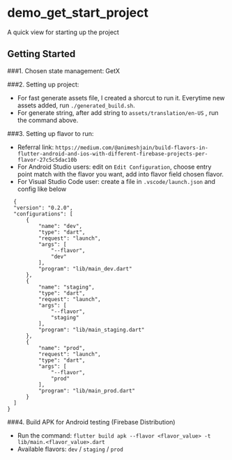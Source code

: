 # demo_get_start_project

A quick view for starting up the project

## Getting Started

###1. Chosen state management: GetX

###2. Setting up project:
  - For fast generate assets file, I created a shorcut to run it. Everytime new assets added, run `./generated_build.sh`.
  - For generate string, after add string to `assets/translation/en-US` , run the command above.

###3. Setting up flavor to run:
  - Referral link: `https://medium.com/@animeshjain/build-flavors-in-flutter-android-and-ios-with-different-firebase-projects-per-flavor-27c5c5dac10b`
  - For Android Studio users: edit on `Edit Configuration`, choose entry point match with the flavor you want, add into flavor field chosen flavor.
  - For Visual Studio Code user: create a file in `.vscode/launch.json` and config like below
  ```
    {
    "version": "0.2.0",
    "configurations": [
        {
            "name": "dev",
            "type": "dart",
            "request": "launch",
            "args": [
                "--flavor",
                "dev"
            ],
            "program": "lib/main_dev.dart"
        },
        {
            "name": "staging",
            "type": "dart",
            "request": "launch",
            "args": [
                "--flavor",
                "staging"
            ],
            "program": "lib/main_staging.dart"
        },
        {
            "name": "prod",
            "request": "launch",
            "type": "dart",
            "args": [
                "--flavor",
                "prod"
            ],
            "program": "lib/main_prod.dart"
        }
    ]
  }
  ```

###4. Build APK for Android testing (Firebase Distribution)

 - Run the command: `flutter build apk --flavor <flavor_value> -t lib/main.<flavor_value>.dart`
 - Available flavors: `dev` / `staging` / `prod`
